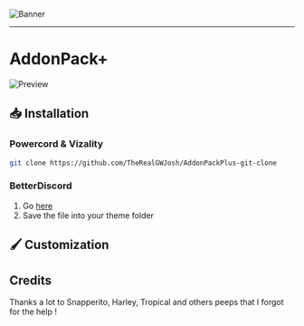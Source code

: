 ![Banner]()

---

# AddonPack+
![Preview]()

## 📥 Installation

### Powercord & Vizality

```sh
git clone https://github.com/TheRealGWJosh/AddonPackPlus-git-clone
```

### BetterDiscord

1. Go [here]()
2. Save the file into your theme folder

## 🖌️ Customization


## Credits

Thanks a lot to Snapperito, Harley, Tropical and others peeps that I forgot for the help !
